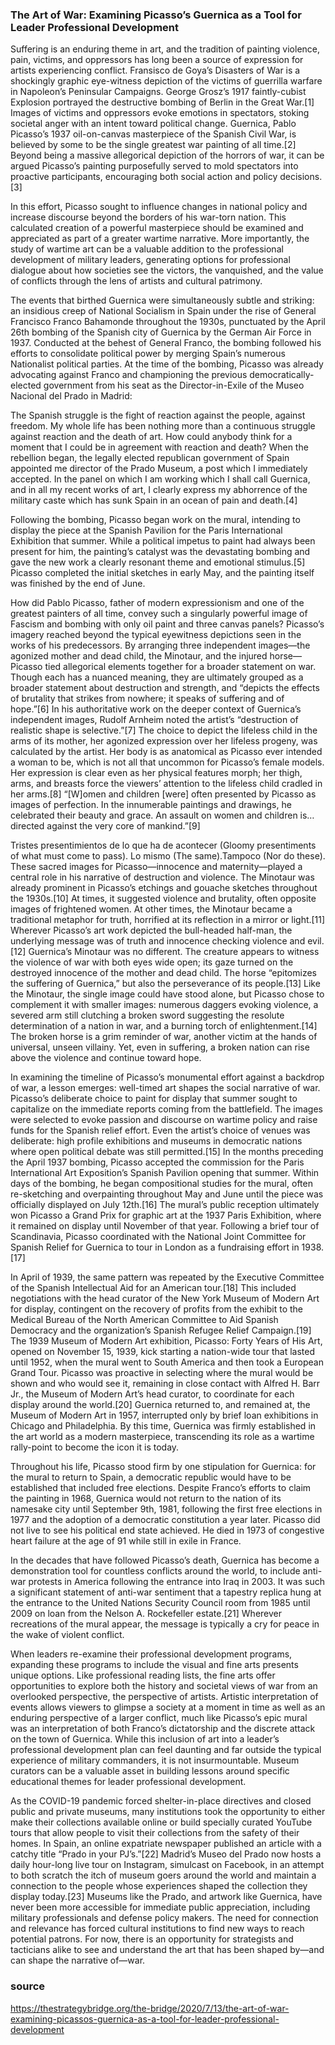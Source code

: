 ### The Art of War: Examining Picasso’s Guernica as a Tool for Leader Professional Development

Suffering is an enduring theme in art, and the tradition of painting violence, pain, victims, and oppressors has long been a source of expression for artists experiencing conflict. Fransisco de Goya’s Disasters of War is a shockingly graphic eye-witness depiction of the victims of guerrilla warfare in Napoleon’s Peninsular Campaigns. George Grosz’s 1917 faintly-cubist Explosion portrayed the destructive bombing of Berlin in the Great War.[1] Images of victims and oppressors evoke emotions in spectators, stoking societal anger with an intent toward political change. Guernica, Pablo Picasso’s 1937 oil-on-canvas masterpiece of the Spanish Civil War, is believed by some to be the single greatest war painting of all time.[2] Beyond being a massive allegorical depiction of the horrors of war, it can be argued Picasso’s painting purposefully served to mold spectators into proactive participants, encouraging both social action and policy decisions.[3]

In this effort, Picasso sought to influence changes in national policy and increase discourse beyond the borders of his war-torn nation. This calculated creation of a powerful masterpiece should be examined and appreciated as part of a greater wartime narrative. More importantly, the study of wartime art can be a valuable addition to the professional development of military leaders, generating options for professional dialogue about how societies see the victors, the vanquished, and the value of conflicts through the lens of artists and cultural patrimony.

The events that birthed Guernica were simultaneously subtle and striking: an insidious creep of National Socialism in Spain under the rise of General Francisco Franco Bahamonde throughout the 1930s, punctuated by the April 26th bombing of the Spanish city of Guernica by the German Air Force in 1937. Conducted at the behest of General Franco, the bombing followed his efforts to consolidate political power by merging Spain’s numerous Nationalist political parties. At the time of the bombing, Picasso was already advocating against Franco and championing the previous democratically-elected government from his seat as the Director-in-Exile of the Museo Nacional del Prado in Madrid:

The Spanish struggle is the fight of reaction against the people, against freedom. My whole life has been nothing more than a continuous struggle against reaction and the death of art. How could anybody think for a moment that I could be in agreement with reaction and death? When the rebellion began, the legally elected republican government of Spain appointed me director of the Prado Museum, a post which I immediately accepted. In the panel on which I am working which I shall call Guernica, and in all my recent works of art, I clearly express my abhorrence of the military caste which has sunk Spain in an ocean of pain and death.[4]

Following the bombing, Picasso began work on the mural, intending to display the piece at the Spanish Pavilion for the Paris International Exhibition that summer. While a political impetus to paint had always been present for him, the painting’s catalyst was the devastating bombing and gave the new work a clearly resonant theme and emotional stimulus.[5] Picasso completed the initial sketches in early May, and the painting itself was finished by the end of June. 

How did Pablo Picasso, father of modern expressionism and one of the greatest painters of all time, convey such a singularly powerful image of Fascism and bombing with only oil paint and three canvas panels? Picasso’s imagery reached beyond the typical eyewitness depictions seen in the works of his predecessors. By arranging three independent images—the agonized mother and dead child, the Minotaur, and the injured horse—Picasso tied allegorical elements together for a broader statement on war. Though each has a nuanced meaning, they are ultimately grouped as a broader statement about destruction and strength, and “depicts the effects of brutality that strikes from nowhere; it speaks of suffering and of hope.”[6] In his authoritative work on the deeper context of Guernica’s independent images, Rudolf Arnheim noted the artist’s “destruction of realistic shape is selective.”[7] The choice to depict the lifeless child in the arms of its mother, her agonized expression over her lifeless progeny, was calculated by the artist. Her body is as anatomical as Picasso ever intended a woman to be, which is not all that uncommon for Picasso’s female models. Her expression is clear even as her physical features morph; her thigh, arms, and breasts force the viewers’ attention to the lifeless child cradled in her arms.[8] “[W]omen and children [were] often presented by Picasso as images of perfection. In the innumerable paintings and drawings, he celebrated their beauty and grace. An assault on women and children is… directed against the very core of mankind.”[9] 

Tristes presentimientos de lo que ha de acontecer (Gloomy presentiments of what must come to pass). Lo mismo (The same).Tampoco (Nor do these).
These sacred images for Picasso—innocence and maternity—played a central role in his narrative of destruction and violence. The Minotaur was already prominent in Picasso’s etchings and gouache sketches throughout the 1930s.[10] At times, it suggested violence and brutality, often opposite images of frightened women. At other times, the Minotaur became a traditional metaphor for truth, horrified at its reflection in a mirror or light.[11] Wherever Picasso’s art work depicted the bull-headed half-man, the underlying message was of truth and innocence checking violence and evil.[12] Guernica’s Minotaur was no different. The creature appears to witness the violence of war with both eyes wide open; its gaze turned on the destroyed innocence of the mother and dead child. The horse “epitomizes the suffering of Guernica,”  but also the perseverance of its people.[13] Like the Minotaur, the single image could have stood alone, but Picasso chose to complement it with smaller images: numerous daggers evoking violence, a severed arm still clutching a broken sword suggesting the resolute determination of a nation in war, and a burning torch of enlightenment.[14] The broken horse is a grim reminder of war, another victim at the hands of universal, unseen villainy. Yet, even in suffering, a broken nation can rise above the violence and continue toward hope.

In examining the timeline of Picasso’s monumental effort against a backdrop of war, a lesson emerges: well-timed art shapes the social narrative of war. Picasso’s deliberate choice to paint for display that summer sought to capitalize on the immediate reports coming from the battlefield. The images were selected to evoke passion and discourse on wartime policy and raise funds for the Spanish relief effort. Even the artist’s choice of venues was deliberate: high profile exhibitions and museums in democratic nations where open political debate was still permitted.[15] In the months preceding the April 1937 bombing, Picasso accepted the commission for the Paris International Art Exposition’s Spanish Pavilion opening that summer. Within days of the bombing, he began compositional studies for the mural, often re-sketching and overpainting throughout May and June until the piece was officially displayed on July 12th.[16] The mural’s public reception ultimately won Picasso a Grand Prix for graphic art at the 1937 Paris Exhibition, where it remained on display until November of that year. Following a brief tour of Scandinavia, Picasso coordinated with the National Joint Committee for Spanish Relief for Guernica to tour in London as a fundraising effort in 1938.[17]

In April of 1939, the same pattern was repeated by the Executive Committee of the Spanish Intellectual Aid for an American tour.[18] This included negotiations with the head curator of the New York Museum of Modern Art for display, contingent on the recovery of profits from the exhibit to the Medical Bureau of the North American Committee to Aid Spanish Democracy and the organization’s Spanish Refugee Relief Campaign.[19] The 1939 Museum of Modern Art exhibition, Picasso: Forty Years of His Art, opened on November 15, 1939, kick starting a nation-wide tour that lasted until 1952, when the mural went to South America and then took a European Grand Tour. Picasso was proactive in selecting where the mural would be shown and who would see it, remaining in close contact with Alfred H. Barr Jr., the Museum of Modern Art’s head curator, to coordinate for each display around the world.[20] Guernica returned to, and remained at, the Museum of Modern Art in 1957, interrupted only by brief loan exhibitions in Chicago and Philadelphia. By this time, Guernica was firmly established in the art world as a modern masterpiece, transcending its role as a wartime rally-point to become the icon it is today.

Throughout his life, Picasso stood firm by one stipulation for Guernica: for the mural to return to Spain, a democratic republic would have to be established that included free elections. Despite Franco’s efforts to claim the painting in 1968, Guernica would not return to the nation of its namesake city until September 9th, 1981, following the first free elections in 1977 and the adoption of a democratic constitution a year later. Picasso did not live to see his political end state achieved. He died in 1973 of congestive heart failure at the age of 91 while still in exile in France. 

In the decades that have followed Picasso’s death, Guernica has become a demonstration tool for countless conflicts around the world, to include anti-war protests in America following the entrance into Iraq in 2003. It was such a significant statement of anti-war sentiment that a tapestry replica hung at the entrance to the United Nations Security Council room from 1985 until 2009 on loan from the Nelson A. Rockefeller estate.[21] Wherever recreations of the mural appear, the message is typically a cry for peace in the wake of violent conflict.

When leaders re-examine their professional development programs, expanding these programs to include the visual and fine arts presents unique options. Like professional reading lists, the fine arts offer opportunities to explore both the history and societal views of war from an overlooked perspective, the perspective of artists. Artistic interpretation of events allows viewers to glimpse a society at a moment in time as well as an enduring perspective of a larger conflict, much like Picasso’s epic mural was an interpretation of both Franco’s dictatorship and the discrete attack on the town of Guernica. While this inclusion of art into a leader’s professional development plan can feel daunting and far outside the typical experience of military commanders, it is not insurmountable. Museum curators can be a valuable asset in building lessons around specific educational themes for leader professional development.

As the COVID-19 pandemic forced shelter-in-place directives and closed public and private museums, many institutions took the opportunity to either make their collections available online or build specially curated YouTube tours that allow people to visit their collections from the safety of their homes. In Spain, an online expatriate newspaper published an article with a catchy title “Prado in your PJ’s.”[22] Madrid’s Museo del Prado now hosts a daily hour-long live tour on Instagram, simulcast on Facebook, in an attempt to both scratch the itch of museum goers around the world and maintain a connection to the people whose experiences shaped the collection they display today.[23] Museums like the Prado, and artwork like Guernica, have never been more accessible for immediate public appreciation, including military professionals and defense policy makers. The need for connection and relevance has forced cultural institutions to find new ways to reach potential patrons. For now, there is an opportunity for strategists and tacticians alike to see and understand the art that has been shaped by—and can shape the narrative of—war.

### source

https://thestrategybridge.org/the-bridge/2020/7/13/the-art-of-war-examining-picassos-guernica-as-a-tool-for-leader-professional-development